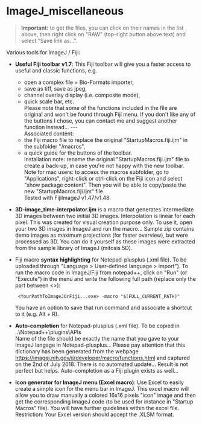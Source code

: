 # ImageJ_miscellaneous

> **Important:** to get the files, you can click on their names in the list above, then right click on "RAW" (top-right button above text) and select "Save link as...".

Various tools for ImageJ / Fiji:

- **Useful Fiji toolbar v1.7**: This Fiji toolbar will give you a faster access to useful and classic functions, e.g. 
  - open a complex file = Bio-Formats importer, 
  - save as tiff, save as jpeg, 
  - channel overlay display (i.e. composite mode), 
  - quick scale bar, etc.  
Please note that some of the functions included in the file are original and won't be found through Fiji menu. If you don't like any of the buttons I chose, you can contact me and suggest another function instead...  ---  
Associated content:
  - the Fiji macro file to replace the original "StartupMacros.fiji.ijm" in the subfolder "/macros", 
  - a quick guide for the buttons of the toolbar.  
Installation note: rename the original "StartupMacros.fiji.ijm" file to create a back-up, in case you're not happy with the new toolbar. Note for mac users: to access the macros subfolder, go to "Applications", right-click or ctrl-click on the Fiji icon and select "show package content". Then you will be able to copy/paste the new "StartupMacros.fiji.ijm" file.  
Tested with FijiImageJ v1.47/v1.48    

- **3D-image_time-interpolator.ijm** is a macro that generates intermediate 3D images between two initial 3D images. Interpolation is linear for each pixel. This was created for visual creation purpose only. To use it, open your two 3D images in ImageJ and run the macro... Sample zip contains demo images as maximum projections (for faster overview), but were processed as 3D. You can do it yourself as these images were extracted from the sample library of ImageJ (mitosis 5D).

- Fiji macro **syntax highlighting** for Notepad-plusplus (.xml file). To be uploaded through "Language > User-defined language > import").
To run the macro code in ImageJ/Fiji from notepad++, click on "Run" (or "Execute") in the menu and write the following full path (replace only the part between <>):

       <YourPathToImageJOrFiji...exe> -macro "$(FULL_CURRENT_PATH)"

    You have an option to save that run command and associate a shortcut to it (e.g. Alt + R).

- **Auto-completion** for Notepad-plusplus (.xml file). To be copied in ..\Notepad++\plugins\APIs\
Name of the file should be exactly the name that you gave to your ImageJ langage in Notepad-plusplus...
Please pay attention that this dictionary has been generated from the webpage https://imagej.nih.gov/ij/developer/macro/functions.html and captured on the 2nd of July 2018. There is no automated update...
Result is not perfect but helps. Auto-completion as a Fiji plugin exists as well...

- **Icon generator for ImageJ menu (Excel macro)**: Use Excel to easily create a simple icon for the menu bar in ImageJ. This excel macro will allow you to draw manually a colored 16x16 pixels "icon" image and then get the corresponding ImageJ code (to be used for instance in "Startup Macros" file). You will have further guidelines within the excel file. Restriction: Your Excel version should accept the .XLSM format.
